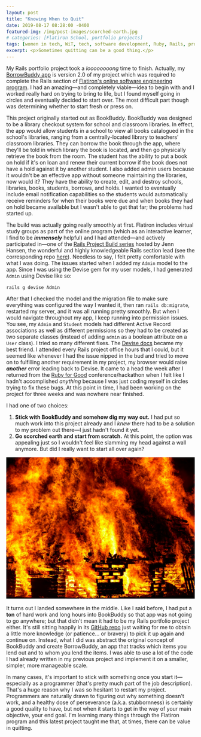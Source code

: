 ```yaml
---
layout: post
title: "Knowing When to Quit"
date: 2019-08-17 08:28:00 -0400
featured-img: /img/post-images/scorched-earth.jpg
# categories: [Flatiron School, portfolio projects]
tags: [women in tech, WiT, tech, software development, Ruby, Rails, projects, quitting, restarting]
excerpt: <p>Sometimes quitting can be a good thing.</p>
---
```


My Rails portfolio project took a _loooooooong_ time to finish. Actually, my [BorrowBuddy app](https://github.com/meg-gutshall/borrow-buddy) is version 2.0 of my project which was required to complete the Rails section of [Flatiron's online software engineering program](https://flatironschool.com/career-courses/coding-bootcamp/online/). I had an amazing—and completely viable—idea to begin with and I worked really hard on trying to bring to life, but I found myself going in circles and eventually decided to start over. The most difficult part though was determining whether to start fresh or press on.

This project originally started out as BookBuddy. BookBuddy was designed to be a library checkout system for school and classroom libraries. In effect, the app would allow students in a school to view all books catalogued in the school's libraries, ranging from a centrally-located library to teachers' classroom libraries. They can borrow the book through the app, where they'll be told in which library the book is located, and then go physically retrieve the book from the room. The student has the ability to put a book on hold if it's on loan and renew their current borrow if the book does not have a hold against it by another student. I also added admin users because it wouldn't be an effective app without someone maintaining the libraries, now would it? They have the ability to create, edit, and destroy schools, libraries, books, students, borrows, and holds. I wanted to eventually include email notification capabilities so the students would automatically receive reminders for when their books were due and when books they had on hold became available but I wasn't able to get that far; the problems had started up.

The build was actually going really smoothly at first. Flatiron includes virtual study groups as part of the online program (which as an interactive learner, I find to be **_immensely_** helpful) and I had attended—and actively participated in—one of the [Rails Project Build series](https://www.youtube.com/playlist?list=PLI_-ZfHw8Y6UtkEuZ9aJ-DN3t1L0_8BGs) hosted by Jenn Hansen, the wonderful and highly knowledgeable Rails section lead (see the corresponding repo [here](https://github.com/hansenjl/Ice-Cream-Social)). Needless to say, I felt pretty comfortable with what I was doing. The issues started when I added my `Admin` model to the app. Since I was using the Devise gem for my user models, I had generated `Admin` using Devise like so:

```rails
rails g devise Admin
```

After that I checked the model and the migration file to make sure everything was configured the way I wanted it, then ran `rails db:migrate`, restarted my server, and it was all running pretty smoothly. But when I would navigate throughout my app, I keep running into permission issues. You see, my `Admin` and `Student` models had different Active Record associations as well as different permissions so they had to be created as two separate classes (instead of adding `admin` as a boolean attribute on a `User` class). I tried so many different fixes. The [Devise docs](http://devise.plataformatec.com.br/) became my best friend. I attended every Rails project office hours that I could, but it seemed like whenever I had the issue nipped in the bud and tried to move on to fulfilling another requirement in my project, my browser would raise **_another_** error leading back to Devise. It came to a head the week after I returned from the [Ruby for Good](https://rubyforgood.org/) conference/hackathon when I felt like I hadn't accomplished _anything_ because I was just coding myself in circles trying to fix these bugs. At this point in time, I had been working on the project for three weeks and was nowhere near finished.

I had one of two choices:

1. **Stick with BookBuddy and somehow dig my way out.** I had put so much work into this project already and I _knew_ there had to be a solution to my problem out there—I just hadn't found it yet.
2. **Go scorched earth and start from scratch.** At this point, the option was appealing just so I wouldn't feel like slamming my head against a wall anymore. But did I really want to start all over again?

![Burning buildings](/img/post-images/scorched-earth.jpg)

It turns out I landed somewhere in the middle. Like I said before, I had put a **ton** of hard work and long hours into BookBuddy so that app was not going to go anywhere; but that didn't mean it had to be my Rails portfolio project either. It's still sitting happily in its [GitHub repo](https://github.com/meg-gutshall/book-buddy) just waiting for me to obtain a little more knowledge (or patience... or bravery) to pick it up again and continue on. Instead, what I did was abstract the original concept of BookBuddy and create BorrowBuddy, an app that tracks which items you lend out and to whom you lend the items. I was able to use a lot of the code I had already written in my previous project and implement it on a smaller, simpler, more manageable scale.

In many cases, it's important to stick with something once you start it—especially as a programmer (that's pretty much part of the job description). That's a huge reason why I was so hesitant to restart my project. Programmers are naturally drawn to figuring out why something doesn't work, and a healthy dose of perseverance (a.k.a. stubbornness) is certainly a good quality to have, but not when it starts to get in the way of your main objective, your end goal. I'm learning many things through the Flatiron program and this latest project taught me that, at times, there can be value in quitting.
